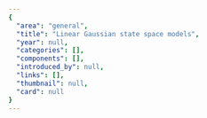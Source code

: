 ```yaml
---
{
  "area": "general",
  "title": "Linear Gaussian state space models",
  "year": null,
  "categories": [],
  "components": [],
  "introduced_by": null,
  "links": [],
  "thumbnail": null,
  "card": null
}
---
```


